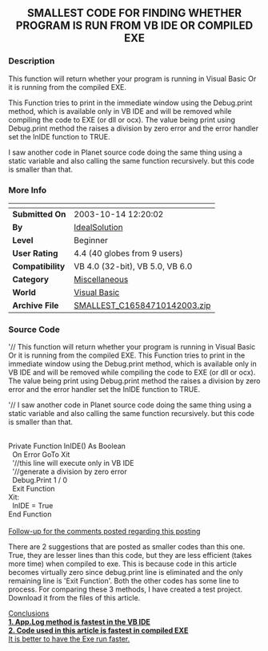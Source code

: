 ﻿<div align="center">

## SMALLEST CODE FOR FINDING WHETHER PROGRAM IS RUN FROM VB IDE OR COMPILED EXE


</div>

### Description

This function will return whether your program is running in Visual Basic Or it is running from the compiled EXE.

This Function tries to print in the immediate window using the Debug.print method, which is available only in VB IDE and will be removed while compiling the code to EXE (or dll or ocx). The value being print using Debug.print method the raises a division by zero error and the error handler set the InIDE function to TRUE.

I saw another code in Planet source code doing the same thing using a static variable and also calling the same function recursively. but this code is smaller than that.
 
### More Info
 


<span>             |<span>
---                |---
**Submitted On**   |2003-10-14 12:20:02
**By**             |[IdealSolution](https://github.com/Planet-Source-Code/PSCIndex/blob/master/ByAuthor/idealsolution.md)
**Level**          |Beginner
**User Rating**    |4.4 (40 globes from 9 users)
**Compatibility**  |VB 4\.0 \(32\-bit\), VB 5\.0, VB 6\.0
**Category**       |[Miscellaneous](https://github.com/Planet-Source-Code/PSCIndex/blob/master/ByCategory/miscellaneous__1-1.md)
**World**          |[Visual Basic](https://github.com/Planet-Source-Code/PSCIndex/blob/master/ByWorld/visual-basic.md)
**Archive File**   |[SMALLEST\_C16584710142003\.zip](https://github.com/Planet-Source-Code/idealsolution-smallest-code-for-finding-whether-program-is-run-from-vb-ide-or-compiled-exe__1-49142/archive/master.zip)





### Source Code

<P>'// This function will return whether your program is running in Visual Basic Or it is running from the compiled EXE. This Function tries to print in the immediate window using the Debug.print method, which is available only in VB IDE and will be removed while compiling the code to EXE (or dll or ocx). The value being print using Debug.print method the raises a division by zero error and the error handler set the InIDE function to TRUE. </P>
<P>'// I saw another code in Planet source code doing the same thing using a static variable and also calling the same function recursively. but this code is smaller than that. </P><BR>
Private Function InIDE() As Boolean <BR>
  On Error GoTo Xit<BR>
  '//this line will execute only in VB IDE <BR>
  '//generate a division by zero error<BR>
  Debug.Print 1 / 0 <BR>
  Exit Function<BR>
Xit:<BR>
  InIDE = True<BR>
End Function<BR>
<BR>
<u>Follow-up for the comments posted regarding this posting </u>
<p>There are 2 suggestions that are posted as smaller codes than this one. <br>
True, they are lesser lines than this code, but they are less efficient (takes more time) when compiled to exe. This is because code in this article becomes virtually zero since debug.print line is eliminated and the only remaining line is 'Exit Function'. Both the other codes has some line to process. For comparing these 3 methods, I have created a test project. Download it from the files of this article.</p>
<p><u>Conclusions <u/><BR>
<B>1. App.Log method is fastest in the VB IDE <BR>
2. Code used in this article is fastest in compiled EXE </B><BR>
It is better to have the Exe run faster.
</p>

